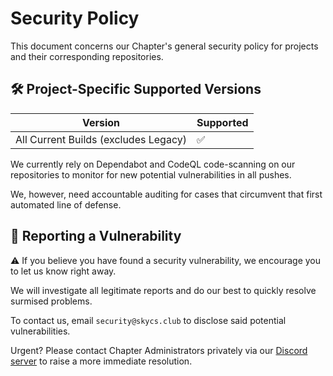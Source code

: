 # Security Policy

This document concerns our Chapter's general security policy for projects and their corresponding repositories.

## 🛠️ Project-Specific Supported Versions

| Version | Supported          |
| ------- | ------------------ |
| All Current Builds (excludes Legacy) | :white_check_mark: |

We currently rely on Dependabot and CodeQL code-scanning on our repositories to monitor for new potential vulnerabilities in all pushes. 

We, however, need accountable auditing for cases that circumvent that first automated line of defense.

## 🔐 Reporting a Vulnerability

⚠️ If you believe you have found a security vulnerability, we encourage you to let us know right away.

We will investigate all legitimate reports and do our best to quickly resolve surmised problems.

To contact us, email `security@skycs.club` to disclose said potential vulnerabilities.

Urgent? Please contact Chapter Administrators privately via our [Discord server](https://discord.gg/z5P9kccwRh) to raise a more immediate resolution.

